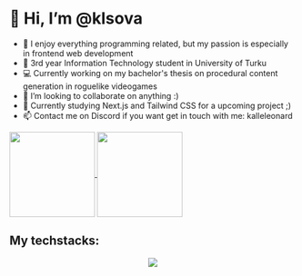 <h1>👋 Hi, I’m @klsova </h1>

- 👾 I enjoy everything programming related, but my passion is especially in frontend web development
- 🌱 3rd year Information Technology student in University of Turku
- 💻 Currently working on my bachelor's thesis on procedural content generation in roguelike videogames
- 💞️ I’m looking to collaborate on anything :)
- 📖 Currently studying Next.js and Tailwind CSS for a upcoming project ;)
- 📫 Contact me on Discord if you want get in touch with me: kalleleonard
<a href="https://github.com/anuraghaza/github-readme-stats">
  <img height=150 align="center" src="https://github-readme-stats.vercel.app/api?username=klsova&theme=dark" />
</a>
<a href="https://github.com/anuraghazra/convoychat">
  <img height=150 align="center" src="https://github-readme-stats.vercel.app/api/top-langs?username=klsova&layout=compact&langs_count=8&card_width=320&theme=dark" />
</a>
<h2> My techstacks:</h2>
<p align="center">
  <a href="https://skillicons.dev">
  <img src="https://skillicons.dev/icons?i=js,html,css,react,java,nodejs,python,sqlite,vercel,express&perline=5" />
  </a>
</p>
